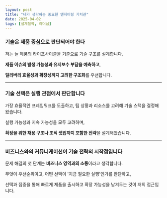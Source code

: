```yaml
---
layout: post
title: "내가 생각하는 중요한 엔지어링 가치관"
date: 2025-04-02
tags: [설계철학, 리더십]
---
```


### **기술은 제품 중심으로 판단되어야 한다**

저는 늘 제품의 라이프사이클을 기준으로 기술 구조를 설계합니다.

**제품 이슈의 발생 가능성과 유지보수 부담을 예측하고**,

**딜리버리 효율성과 확장성까지 고려한 구조화**를 우선합니다.

---

### **기술 선택은 실행 관점에서 판단합니다**

가장 효율적인 프레임워크를 도출하고, 팀 상황과 리소스를 고려해 기술 스택을 결정해왔습니다.

실행 가능성과 지속 가능성을 모두 고려하며,

**확장을 위한 채용 구조나 조직 셋업까지 포함한 전략**을 설계해왔습니다.

---

### **비즈니스와의 커뮤니케이션이 기술 전략의 시작점입니다**

문제 해결의 첫 단계는 **비즈니스 영역과의 소통**이라고 생각합니다.

무엇이 우선순위이고, 어떤 선택이 '지금 필요한 실행'인가를 판단하고,

선택과 집중을 통해 빠르게 제품을 출시하고 확장 가능성을 남겨두는 것이 저의 접근입니다.